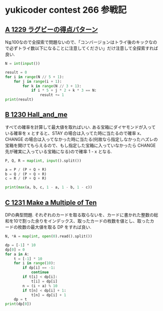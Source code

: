 # yukicoder contest 266 参戦記

## [A 1229 ラグビーの得点パターン](https://yukicoder.me/problems/no/1229)

N≦100なので全探索で問題ないので、「コンバージョンはトライ後のキックなので必ずトライ数以下になることに注意してください」だけ注意して全探索すれば良い.

```python
N = int(input())

result = 0
for i in range(N // 5 + 1):
    for j in range(i + 1):
        for k in range(N // 3 + 1):
            if i * 5 + j * 2 + k * 3 == N:
                result += 1
print(result)
```

## [B 1230 Hall_and_me](https://yukicoder.me/problems/no/1230)

すべての確率を計算して最大値を取ればいい. ある宝箱にダイヤモンドが入っている確率を x とすると、STAY の場合は入ってた時に当たるので確率 x、CHANGE の場合は入ってなかった時に当たる(何故なら指定しなかったハズレの宝箱を開けてもらえるので、もし指定した宝箱に入っていなかったら CHANGE 先が確実に入っている宝箱になる)ので確率 1 - x となる.

```python
P, Q, R = map(int, input().split())

a = P / (P + Q + R)
b = Q / (P + Q + R)
c = R / (P + Q + R)

print(max(a, b, c, 1 - a, 1 - b, 1 - c))
```

## [C 1231 Make a Multiple of Ten](https://yukicoder.me/problems/no/1231)

DPの典型問題. それぞれのカードを取る取らないを、カードに書かれた整数の総和を10で割った余りをインデックス、取ったカードの枚数を値とし、取ったカードの枚数の最大値を取る DP をすれば良い.

```python
N, *A = map(int, open(0).read().split())

dp = [-1] * 10
dp[0] = 0
for a in A:
    t = [-1] * 10
    for i in range(10):
        if dp[i] == -1:
            continue
        if t[i] < dp[i]:
            t[i] = dp[i]
        n = (i + a) % 10
        if t[n] < dp[i] + 1:
            t[n] = dp[i] + 1
    dp = t
print(dp[0])
```
